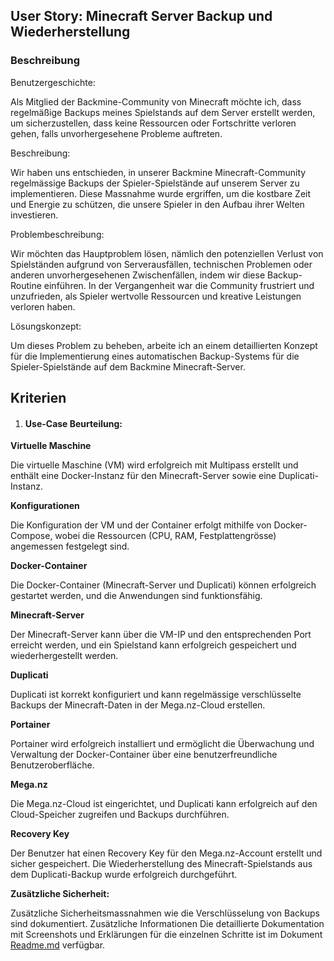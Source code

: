 ## User Story: Minecraft Server Backup und Wiederherstellung

### Beschreibung

Benutzergeschichte:

Als Mitglied der Backmine-Community von Minecraft möchte ich, dass regelmäßige Backups meines Spielstands auf dem Server erstellt werden, um sicherzustellen, dass keine Ressourcen oder Fortschritte verloren gehen, falls unvorhergesehene Probleme auftreten.


Beschreibung:

 Wir haben uns entschieden, in unserer Backmine Minecraft-Community regelmässige Backups der Spieler-Spielstände auf unserem Server zu implementieren. Diese Massnahme wurde ergriffen, um die kostbare Zeit und Energie zu schützen, die unsere Spieler in den Aufbau ihrer Welten investieren.

Problembeschreibung:

 Wir möchten das Hauptproblem lösen, nämlich den potenziellen Verlust von Spielständen aufgrund von Serverausfällen, technischen Problemen oder anderen unvorhergesehenen Zwischenfällen, indem wir diese Backup-Routine einführen. In der Vergangenheit war die Community frustriert und unzufrieden, als Spieler wertvolle Ressourcen und kreative Leistungen verloren haben.



Lösungskonzept:

Um dieses Problem zu beheben, arbeite ich an einem detaillierten Konzept für die Implementierung eines automatischen Backup-Systems für die Spieler-Spielstände auf dem Backmine Minecraft-Server.

## Kriterien

1. #### Use-Case Beurteilung:

**Virtuelle Maschine**

Die virtuelle Maschine (VM) wird erfolgreich mit Multipass erstellt und enthält eine Docker-Instanz für den Minecraft-Server sowie eine Duplicati-Instanz.

**Konfigurationen**

Die Konfiguration der VM und der Container erfolgt mithilfe von Docker-Compose, wobei die Ressourcen (CPU, RAM, Festplattengrösse) angemessen festgelegt sind.

**Docker-Container**

Die Docker-Container (Minecraft-Server und Duplicati) können erfolgreich gestartet werden, und die Anwendungen sind funktionsfähig.

**Minecraft-Server**

Der Minecraft-Server kann über die VM-IP und den entsprechenden Port erreicht werden, und ein Spielstand kann erfolgreich gespeichert und wiederhergestellt werden.

**Duplicati**

Duplicati ist korrekt konfiguriert und kann regelmässige verschlüsselte Backups der Minecraft-Daten in der Mega.nz-Cloud erstellen.

**Portainer**

Portainer wird erfolgreich installiert und ermöglicht die Überwachung und Verwaltung der Docker-Container über eine benutzerfreundliche Benutzeroberfläche.

**Mega.nz**

Die Mega.nz-Cloud ist eingerichtet, und Duplicati kann erfolgreich auf den Cloud-Speicher zugreifen und Backups durchführen.

**Recovery Key**

Der Benutzer hat einen Recovery Key für den Mega.nz-Account erstellt und sicher gespeichert.
Die Wiederherstellung des Minecraft-Spielstands aus dem Duplicati-Backup wurde erfolgreich durchgeführt.

**Zusätzliche Sicherheit:**

Zusätzliche Sicherheitsmassnahmen wie die Verschlüsselung von Backups sind dokumentiert.
Zusätzliche Informationen
Die detaillierte Dokumentation mit Screenshots und Erklärungen für die einzelnen Schritte ist im Dokument [Readme.md](README.md) verfügbar.









